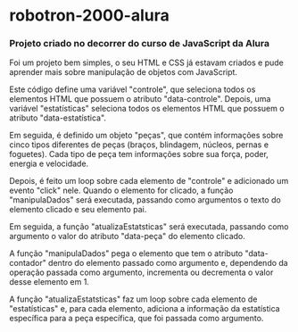 # robotron-2000-alura

<h3>Projeto criado no decorrer do curso de JavaScript da Alura</h3>

Foi um projeto bem simples, o seu HTML e CSS já estavam criados e pude aprender mais sobre manipulação de objetos com JavaScript. 

Este código define uma variável "controle", que seleciona todos os elementos HTML que possuem o atributo "data-controle". Depois, uma variável "estatísticas" seleciona todos os elementos HTML que possuem o atributo "data-estatística".

Em seguida, é definido um objeto "peças", que contém informações sobre cinco tipos diferentes de peças (braços, blindagem, núcleos, pernas e foguetes). Cada tipo de peça tem informações sobre sua força, poder, energia e velocidade.

Depois, é feito um loop sobre cada elemento de "controle" e adicionado um evento "click" nele. Quando o elemento for clicado, 
a função "manipulaDados" será executada, passando como argumentos o texto do elemento clicado e seu elemento pai.

Em seguida, a função "atualizaEstatsticas" será executada, passando como argumento o valor do atributo "data-peça" do elemento clicado.

A função "manipulaDados" pega o elemento que tem o atributo "data-contador" dentro do elemento passado como argumento e, dependendo da operação passada como argumento, incrementa ou decrementa o valor desse elemento em 1.

A função "atualizaEstatsticas" faz um loop sobre cada elemento de "estatísticas" e, para cada elemento, adiciona a informação da estatística específica para a peça específica, que foi passada como argumento.
